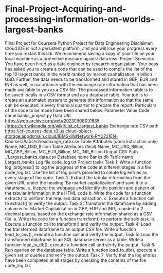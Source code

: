 # Final-Project-Acquiring-and-processing-information-on-worlds-largest-banks
Final Project for Coursera Python Project for Data Engineering
Disclaimer:
Cloud IDE is not a persistent platform, and you will lose your progress every time you restart this lab. We recommend saving a copy of your file on your
local machine as a protective measure against data loss.
Project Scenario:
You have been hired as a data engineer by research organization. Your boss has asked you to create a code that can be used to compile the list of the top 10 largest
banks in the world ranked by market capitalization in billion USD. Further, the data needs to be transformed and stored in GBP, EUR and INR as well, in accordance
with the exchange rate information that has been made available to you as a CSV file. The processed information table is to be saved locally in a CSV format and as a
database table.
Your job is to create an automated system to generate this information so that the same can be executed in every financial quarter to prepare the report.
Particulars of the code to be made have been shared below.
Parameter Value
Code name banks_project.py
Data URL https://web.archive.org/web/20230908091635 /https://en.wikipedia.org/wiki/List_of_largest_banks
Exchange rate CSV path https://cf-courses-data.s3.us.cloud-object-storage.appdomain.cloud/IBMSkillsNetwork-PY0221EN-
Coursera/labs/v2/exchange_rate.csv
Table Attributes (upon Extraction
only) Name, MC_USD_Billion
Table Attributes (final) Name, MC_USD_Billion, MC_GBP_Billion, MC_EUR_Billion, MC_INR_Billion
Output CSV Path ./Largest_banks_data.csv
Database name Banks.db
Table name Largest_banks
Log file code_log.txt
Project tasks
Task 1:
Write a function log_progress() to log the progress of the code at different stages in a file code_log.txt. Use the list of log points provided to create log entries as
every stage of the code.
Task 2:
Extract the tabular information from the given URL under the heading 'By market capitalization' and save it to a dataframe.
a. Inspect the webpage and identify the position and pattern of the tabular information in the HTML code
b. Write the code for a function extract() to perform the required data extraction.
c. Execute a function call to extract() to verify the output.
Task 3:
Transform the dataframe by adding columns for Market Capitalization in GBP, EUR and INR, rounded to 2 decimal places, based on the exchange rate information
shared as a CSV file.
a. Write the code for a function transform() to perform the said task.
b. Execute a function call to transform() and verify the output.
Task 4:
Load the transformed dataframe to an output CSV file. Write a function load_to_csv(), execute a function call and verify the output.
Task 5:
Load the transformed dataframe to an SQL database server as a table. Write a function load_to_db(), execute a function call and verify the output.
Task 6:
Run queries on the database table. Write a function load_to_db(), execute a given set of queries and verify the output.
Task 7:
Verify that the log entries have been completed at all stages by checking the contents of the file code_log.txt.
